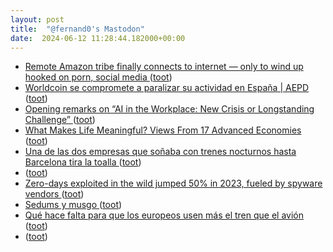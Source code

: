 ```yaml
---
layout: post
title:  "@fernand0's Mastodon"
date:  2024-06-12 11:28:44.182000+00:00
---
```

*  [Remote Amazon tribe finally connects to internet — only to wind up hooked on porn, social media  ](https://www.news.com.au/technology/online/internet/remote-amazon-tribe-finally-connects-to-internet-only-to-wind-up-hooked-on-porn-social-media/news-story/6abfea69d9dd7e49541ef46eb61558c4) ([toot](https://mastodon.social/@fernand0/112603412835896471))
*  [Worldcoin se compromete a paralizar su actividad en España \| AEPD ](https://www.aepd.es/prensa-y-comunicacion/notas-de-prensa/worldcoin-se-compromete-paralizar-su-actividad-en-espan) ([toot](https://mastodon.social/@fernand0/112603249313115371))
*  [Opening remarks on “AI in the Workplace: New Crisis or Longstanding Challenge” ](https://medium.com/@emilymenonbender/opening-remarks-on-ai-in-the-workplace-new-crisis-or-longstanding-challenge-eb81d1bee9) ([toot](https://mastodon.social/@fernand0/112602877358500745))
*  [What Makes Life Meaningful? Views From 17 Advanced Economies ](https://www.pewresearch.org/global/2021/11/18/what-makes-life-meaningful-views-from-17-advanced-economies) ([toot](https://mastodon.social/@fernand0/112602616979871994))
*  [Una de las dos empresas que soñaba con trenes nocturnos hasta Barcelona tira la toalla ](https://www.lavanguardia.com/local/barcelona/20240604/9702268/midnight-trains-tren-nocturno-barcelona-tira-toalla.htm) ([toot](https://mastodon.social/@fernand0/112602429372812578))
*  [ ](https://paquita.masto.host/@armeris) ([toot](https://mastodon.social/@fernand0/112602052326133389))
*  [Zero-days exploited in the wild jumped 50% in 2023, fueled by spyware vendors ](https://therecord.media/zero-day-exploits-jumped-in-2023-spywar) ([toot](https://mastodon.social/@fernand0/112601136953063087))
*  [Sedums y musgo ](https://www.flickr.com/photos/fernand0/53763795428) ([toot](https://mastodon.social/@fernand0/112601005584952867))
*  [Qué hace falta para que los europeos usen más el tren que el avión ](https://es.euronews.com/viajes/2024/06/02/expertos-explican-que-se-necesita-para-que-los-europeos-usen-mas-el-tren-que-el-avio) ([toot](https://mastodon.social/@fernand0/112599798567233901))
*  [ ](https://pebble.social/@marino) ([toot](https://mastodon.social/@fernand0/112599384164036425))
